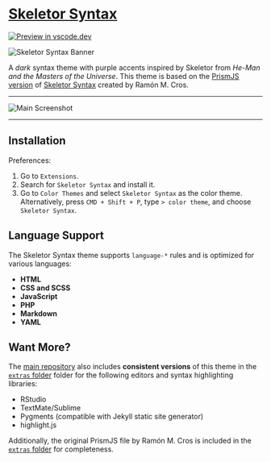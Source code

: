 # [Skeletor Syntax](https://marketplace.visualstudio.com/items?itemName=dieghernan.skeletor-syntax)

[![Preview in
vscode.dev](https://img.shields.io/badge/preview%20in-vscode.dev-blue)](https://vscode.dev/editor/theme/dieghernan.skeletor-syntax/Skeletor%20Syntax)

![Skeletor Syntax
Banner](https://raw.githubusercontent.com/dieghernan/skeletor-syntax-vscode-theme/main/static/banner.png)

A *dark* syntax theme with purple accents inspired by Skeletor from *He-Man and
the Masters of the Universe*. This theme is based on the [PrismJS
version](https://ramonmcros.com/skeletor-syntax/prism.html) of [Skeletor
Syntax](https://ramonmcros.com/skeletor-syntax/) created by Ramón M. Cros.

--------------------------------------------------------------------------------

![Main
Screenshot](https://raw.githubusercontent.com/dieghernan/skeletor-syntax-vscode-theme/main/static/screenshot.png)

--------------------------------------------------------------------------------

## Installation

Preferences:

1.  Go to `Extensions`.
2.  Search for `Skeletor Syntax` and install it.
3.  Go to `Color Themes` and select `Skeletor Syntax` as the color theme.
    Alternatively, press `CMD + Shift + P`, type `> color theme`, and choose
    `Skeletor Syntax`.

## Language Support

The Skeletor Syntax theme supports `language-*` rules and is optimized for
various languages:

-   **HTML**
-   **CSS and SCSS**
-   **JavaScript**
-   **PHP**
-   **Markdown**
-   **YAML**

## Want More?

The [main
repository](https://github.com/dieghernan/skeletor-syntax-vscode-theme) also
includes **consistent versions** of this theme in the [`extras`
folder](https://github.com/dieghernan/skeletor-syntax-vscode-theme/tree/main/extras)
folder for the following editors and syntax highlighting libraries:

-   RStudio
-   TextMate/Sublime
-   Pygments (compatible with Jekyll static site generator)
-   highlight.js

Additionally, the original PrismJS file by Ramón M. Cros is included in the
[`extras`
folder](https://github.com/dieghernan/skeletor-syntax-vscode-theme/tree/main/extras)
for completeness.
